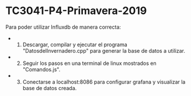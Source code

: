 # TC3041-P4-Primavera-2019

Para poder utilizar Influxdb de manera correcta:

* 1. Descargar, compilar y ejecutar el programa    "DatosdelInvernadero.cpp" para generar la base de datos a utilizar.

* 2. Seguir los pasos en una terminal de linux mostrados en    "Comandos.js".

* 3. Conectarse a localhost:8086 para configurar grafana y visualizar la base de datos creada.
